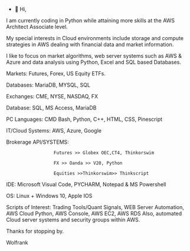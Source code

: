 - 👋 Hi, 

I am currently coding in Python while attaining more skills at the AWS Architect Associate level.  

My special interests in Cloud environments include storage and compute strategies in AWS dealing with financial data and market information. 

I like to focus on market algorithms, web server systems such as AWS & Azure and data analysis using Python, Excel and SQL based Databases. 

Markets:  Futures, Forex, US Equity ETFs.

Databases:  MariaDB, MYSQL, SQL

Exchanges:  CME, NYSE, NASDAQ, FX 

Database: SQL, MS Access, MariaDB 

PC Languages:  CMD Bash, Python, C++, HTML, CSS, Pinescript 

IT/Cloud Systems:  AWS, Azure, Google 

Brokerage API/SYSTEMS: 
                     
                      Futures >> Globex OEC,CT4, Thinkorswim
                      
                      FX >> Oanda >> V20, Python 
                      
                      Equities >>Thinkorswim>> Thinkscript
                      
                      

IDE:  Microsoft  Visual Code, PYCHARM, Notepad & MS Powershell  

OS: Linux + Windows 10, Apple IOS 

Scripts of Interest: Trading Tools/Quant Signals, WEB Server Automation, AWS Cloud Python, AWS Console, AWS EC2, AWS RDS 
Also, automated Cloud server systems and security groups within AWS.  

Thanks for stopping by.

Wolfrank





